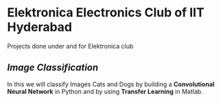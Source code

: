 # Elektronica Electronics Club of IIT Hyderabad
Projects done under and for Elektronica club

## **_Image Classification_**
In this we will classify Images Cats and Dogs by building a **Convolutional Neural Network** in Python and by using **Transfer Learning** in Matlab.
